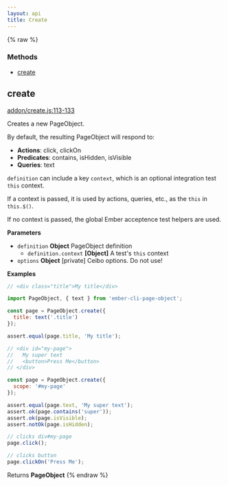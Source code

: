 ```yaml
---
layout: api
title: Create
---
```


{% raw %}
### Methods

- [create](#create)

## create

[addon/create.js:113-133](https://github.com/san650/ember-cli-page-object/blob/f6764e1741c7d2964c1cba26ae375c672ad45d02/addon/create.js#L113-L133 "Source code on GitHub")

Creates a new PageObject.

By default, the resulting PageObject will respond to:

-   **Actions**: click, clickOn
-   **Predicates**: contains, isHidden, isVisible
-   **Queries**: text

`definition` can include a key `context`, which is an
optional integration test `this` context.

If a context is passed, it is used by actions, queries, etc.,
as the `this` in `this.$()`.

If no context is passed, the global Ember acceptence test
helpers are used.

**Parameters**

-   `definition` **Object** PageObject definition
    -   `definition.context` **[Object]** A test's `this` context
-   `options` **Object** [private] Ceibo options. Do not use!

**Examples**

```javascript
// <div class="title">My title</div>

import PageObject, { text } from 'ember-cli-page-object';

const page = PageObject.create({
  title: text('.title')
});

assert.equal(page.title, 'My title');
```

```javascript
// <div id="my-page">
//   My super text
//   <button>Press Me</button>
// </div>

const page = PageObject.create({
  scope: '#my-page'
});

assert.equal(page.text, 'My super text');
assert.ok(page.contains('super'));
assert.ok(page.isVisible);
assert.notOk(page.isHidden);

// clicks div#my-page
page.click();

// clicks button
page.clickOn('Press Me');
```

Returns **PageObject** 
{% endraw %}
